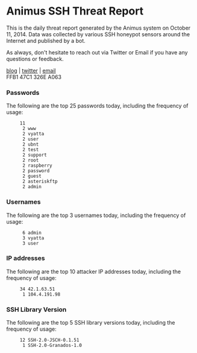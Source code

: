 # Animus SSH Threat Report

This is the daily threat report generated by the Animus system on October 11, 2014. Data was collected by various SSH honeypot sensors around the Internet and published by a bot.  

As always, don't hesitate to reach out via Twitter or Email if you have any questions or feedback.  

[blog](http://morris.guru) | [twitter](https://twitter.com/andrew___morris) | [email](mailto:andrew@morris.guru)  
FFB1 47C1 326E A063  
### Passwords
The following are the top 25 passwords today, including the frequency of usage:
```
     11 
      2 www
      2 vyatta
      2 user
      2 ubnt
      2 test
      2 support
      2 root
      2 raspberry
      2 password
      2 guest
      2 asteriskftp
      2 admin
```

### Usernames
The following are the top 3 usernames today, including the frequency of usage:
```
      6 admin
      3 vyatta
      3 user
```

### IP addresses
The following are the top 10 attacker IP addresses today, including the frequency of usage:
```
     34 42.1.63.51
      1 104.4.191.98
```

### SSH Library Version
The following are the top 5 SSH library versions today, including the frequency of usage:
```
     12 SSH-2.0-JSCH-0.1.51
      1 SSH-2.0-Granados-1.0
```

